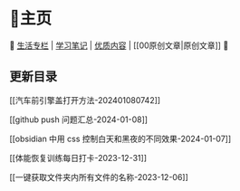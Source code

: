 # 🏡主页

🚀 [生活专栏](%E7%94%9F%E6%B4%BB%E4%B8%93%E6%A0%8F.md) | [学习笔记](%E5%AD%A6%E4%B9%A0%E7%AC%94%E8%AE%B0.md) | [优质内容](%E4%BC%98%E8%B4%A8%E5%86%85%E5%AE%B9.md) | [[00原创文章|原创文章]] 🎯

## 更新目录

[[汽车前引擎盖打开方法-202401080742]]

[[github push 问题汇总-2024-01-08]]

[[obsidian 中用 css 控制白天和黑夜的不同效果-2024-01-07]]

[[体能恢复训练每日打卡-2023-12-31]]

[[一键获取文件夹内所有文件的名称-2023-12-06]]